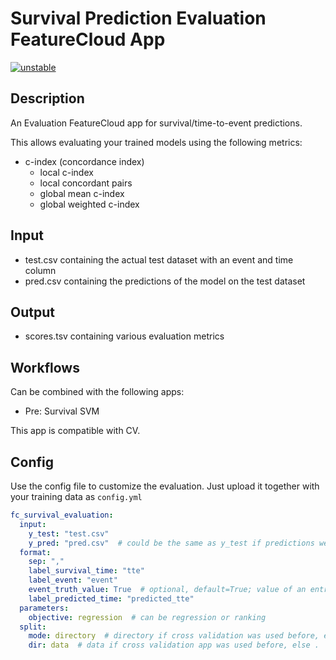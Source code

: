 # Survival Prediction Evaluation FeatureCloud App

[![unstable](http://badges.github.io/stability-badges/dist/unstable.svg)](http://github.com/badges/stability-badges)

## Description
An Evaluation FeatureCloud app for survival/time-to-event predictions. 

This allows evaluating your trained models using the following metrics:

- c-index (concordance index)
    - local c-index
    - local concordant pairs
    - global mean c-index
    - global weighted c-index

## Input
- test.csv containing the actual test dataset with an event and time column
- pred.csv containing the predictions of the model on the test dataset

## Output
- scores.tsv containing various evaluation metrics

## Workflows
Can be combined with the following apps:
- Pre: Survival SVM

This app is compatible with CV.

## Config
Use the config file to customize the evaluation. Just upload it together with your training data as `config.yml`
```yaml
fc_survival_evaluation:
  input:
    y_test: "test.csv"
    y_pred: "pred.csv"  # could be the same as y_test if predictions were appended to test data
  format:
    sep: ","
    label_survival_time: "tte"
    label_event: "event"
    event_truth_value: True  # optional, default=True; value of an entry in the event column when a event occurred
    label_predicted_time: "predicted_tte"
  parameters:
    objective: regression  # can be regression or ranking
  split:
    mode: directory  # directory if cross validation was used before, else file
    dir: data  # data if cross validation app was used before, else .
```
